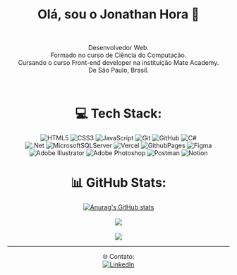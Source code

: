 <div align="center">
  
  # Olá, sou o Jonathan Hora :rocket:

  <br>
  
  <p>
    Desenvolvedor Web.<br>
    Formado no curso de Ciência do Computação.<br>
    Cursando o curso Front-end developer na instituição Mate Academy.<br>
    De São Paulo, Brasil.
  </p> 

  <br>

# 💻 Tech Stack:
![HTML5](https://img.shields.io/badge/html5-%23E34F26.svg?style=for-the-badge&logo=html5&logoColor=white)
![CSS3](https://img.shields.io/badge/css3-%231572B6.svg?style=for-the-badge&logo=css3&logoColor=white)
![JavaScript](https://img.shields.io/badge/javascript-%23323330.svg?style=for-the-badge&logo=javascript&logoColor=%23F7DF1E)
![Git](https://img.shields.io/badge/git-%23F05033.svg?style=for-the-badge&logo=git&logoColor=white)
![GitHub](https://img.shields.io/badge/github-%23121011.svg?style=for-the-badge&logo=github&logoColor=white) 
![C#](https://img.shields.io/badge/c%23-%23239120.svg?style=for-the-badge&logo=csharp&logoColor=white)    
![.Net](https://img.shields.io/badge/.NET-5C2D91?style=for-the-badge&logo=.net&logoColor=white) 
![MicrosoftSQLServer](https://img.shields.io/badge/Microsoft%20SQL%20Server-dfb843?style=for-the-badge&logo=microsoft%20sql%20server&logoColor=black)
![Vercel](https://img.shields.io/badge/vercel-%23000000.svg?style=for-the-badge&logo=vercel&logoColor=white) 
![GithubPages](https://img.shields.io/badge/github%20pages-121013?style=for-the-badge&logo=github&logoColor=white) 
![Figma](https://img.shields.io/badge/figma-%23F24E1E.svg?style=for-the-badge&logo=figma&logoColor=white)
![Adobe Illustrator](https://img.shields.io/badge/adobe%20illustrator-%23FF9A00.svg?style=for-the-badge&logo=adobe%20illustrator&logoColor=white) 
![Adobe Photoshop](https://img.shields.io/badge/adobe%20photoshop-%2331A8FF.svg?style=for-the-badge&logo=adobe%20photoshop&logoColor=white) 
![Postman](https://img.shields.io/badge/Postman-FF6C37?style=for-the-badge&logo=postman&logoColor=white) 
![Notion](https://img.shields.io/badge/Notion-%23000000.svg?style=for-the-badge&logo=notion&logoColor=white)

# 📊 GitHub Stats:
[![Anurag's GitHub stats](https://github-readme-stats.vercel.app/api?username=jonathanhora&show_icons=true&theme=tokyonight)](https://github.com/jonathanhora/github-readme-stats) </br></br>
![](https://github-readme-streak-stats.herokuapp.com/?user=jonathanhora&theme=tokyonight&hide_border=false) </br></br>
![](https://github-readme-stats.vercel.app/api/top-langs/?username=jonathanhora&theme=tokyonight&hide_border=false&include_all_commits=true&count_private=true&layout=compact)

---
🌐 Contato: <br>
[![LinkedIn](https://img.shields.io/badge/LinkedIn-%230077B5.svg?logo=linkedin&logoColor=white)](https://www.linkedin.com/in/jonathan-hora) 

<!-- Proudly created with GPRM ( https://gprm.itsvg.in ) -->
<div>
